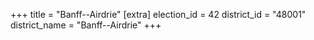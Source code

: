 +++
title = "Banff--Airdrie"
[extra]
election_id = 42
district_id = "48001"
district_name = "Banff--Airdrie"
+++
